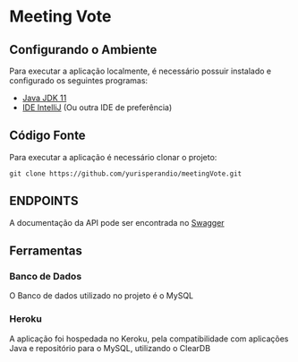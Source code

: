 # Meeting Vote


## Configurando o Ambiente

Para executar a aplicação localmente, é necessário possuir instalado e configurado os seguintes programas:

- [Java JDK 11](https://adoptopenjdk.net/?variant=openjdk11&jvmVariant=hotspot)
- [IDE IntelliJ](https://www.jetbrains.com/pt-br/idea/download/#section=windows) (Ou outra IDE de preferência)


## Código Fonte

Para executar a aplicação é necessário clonar o projeto:

```shell
git clone https://github.com/yurisperandio/meetingVote.git
```

## ENDPOINTS

A documentação da API pode ser encontrada no [Swagger](https://meetingvote.herokuapp.com/swagger-ui.html)

## Ferramentas

### Banco de Dados

O Banco de dados utilizado no projeto é o MySQL

### Heroku

A aplicação foi hospedada no Keroku, pela compatibilidade com aplicações Java e repositório para o MySQL, utilizando o ClearDB
